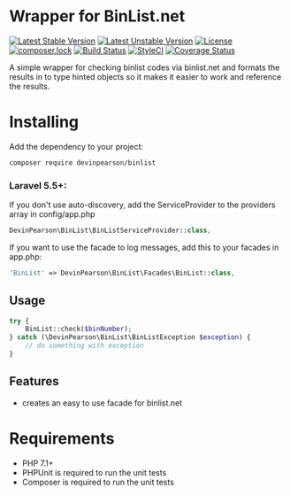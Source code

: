 Wrapper for BinList.net
=========================

[![Latest Stable Version](https://poser.pugx.org/devinpearson/binlist/v/stable)](https://packagist.org/packages/devinpearson/binlist)
[![Latest Unstable Version](https://poser.pugx.org/devinpearson/binlist/v/unstable)](https://packagist.org/packages/devinpearson/binlist)
[![License](https://poser.pugx.org/devinpearson/binlist/license)](https://packagist.org/packages/devinpearson/binlist)
[![composer.lock](https://poser.pugx.org/devinpearson/binlist/composerlock)](https://packagist.org/packages/devinpearson/binlist)
[![Build Status](https://travis-ci.org/devinpearson/binlist.svg?branch=master)](https://travis-ci.org/devinpearson/binlist)
[![StyleCI](https://github.styleci.io/repos/162976694/shield?branch=master)](https://github.styleci.io/repos/162976694)
[![Coverage Status](https://coveralls.io/repos/github/devinpearson/binlist/badge.svg?branch=master)](https://coveralls.io/github/devinpearson/binlist?branch=master)

A simple wrapper for checking binlist codes via binlist.net and formats the results in to type hinted objects so it makes it easier to work and reference the results.

Installing
==========

Add the dependency to your project:

```bash
composer require devinpearson/binlist
```
### Laravel 5.5+:

If you don't use auto-discovery, add the ServiceProvider to the providers array in config/app.php

```php
DevinPearson\BinList\BinListServiceProvider::class,
```

If you want to use the facade to log messages, add this to your facades in app.php:

```php
'BinList' => DevinPearson\BinList\Facades\BinList::class,
```

## Usage

```php
try {
    BinList::check($binNumber);
} catch (\DevinPearson\BinList\BinListException $exception) {
    // do something with exception
}
```
Features
--------

* creates an easy to use facade for binlist.net

Requirements
============

- PHP 7.1+
- PHPUnit is required to run the unit tests
- Composer is required to run the unit tests
